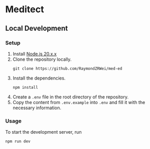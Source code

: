 # Meditect

## Local Development

### Setup

1. Install [Node.js 20.x.x](https://nodejs.org/en)
2. Clone the repository locally.
    ```shell
    git clone https://github.com/RaymondZRWei/med-ed
    ```
3. Install the dependencies.
    ```shell
    npm install
    ```
4. Create a `.env` file in the root directory of the repository.
5. Copy the content from `.env.example` into `.env` and fill it with the necessary information.

### Usage

To start the development server, run

```shell
npm run dev
```

